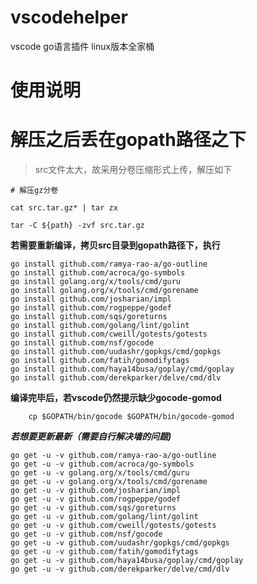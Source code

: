 # vscodehelper
vscode go语言插件 linux版本全家桶

# 使用说明

# 解压之后丢在gopath路径之下
> src文件太大，故采用分卷压缩形式上传，解压如下

```shell 
# 解压gz分卷

cat src.tar.gz* | tar zx

tar -C ${path} -zvf src.tar.gz
```
**若需要重新编译，拷贝src目录到gopath路径下，执行**
```
go install github.com/ramya-rao-a/go-outline
go install github.com/acroca/go-symbols
go install golang.org/x/tools/cmd/guru
go install golang.org/x/tools/cmd/gorename
go install github.com/josharian/impl
go install github.com/rogpeppe/godef
go install github.com/sqs/goreturns
go install github.com/golang/lint/golint
go install github.com/cweill/gotests/gotests
go install github.com/nsf/gocode
go install github.com/uudashr/gopkgs/cmd/gopkgs
go install github.com/fatih/gomodifytags
go install github.com/haya14busa/goplay/cmd/goplay
go install github.com/derekparker/delve/cmd/dlv
```

**编译完毕后，若vscode仍然提示缺少gocode-gomod**
```
	cp $GOPATH/bin/gocode $GOPATH/bin/gocode-gomod
```

***若想要更新最新（需要自行解决墙的问题)***
```
go get -u -v github.com/ramya-rao-a/go-outline
go get -u -v github.com/acroca/go-symbols
go get -u -v golang.org/x/tools/cmd/guru
go get -u -v golang.org/x/tools/cmd/gorename
go get -u -v github.com/josharian/impl
go get -u -v github.com/rogpeppe/godef
go get -u -v github.com/sqs/goreturns
go get -u -v github.com/golang/lint/golint
go get -u -v github.com/cweill/gotests/gotests
go get -u -v github.com/nsf/gocode
go get -u -v github.com/uudashr/gopkgs/cmd/gopkgs
go get -u -v github.com/fatih/gomodifytags
go get -u -v github.com/haya14busa/goplay/cmd/goplay
go get -u -v github.com/derekparker/delve/cmd/dlv
```

